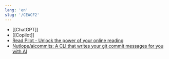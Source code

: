 ```yaml
---
lang: 'en'
slug: '/CEACF2'
---
```


- [[ChatGPT]]
- [[Copilot]]
- [Read Pilot - Unlock the power of your online reading](https://readpilot.vercel.app/)
- [Nutlope/aicommits: A CLI that writes your git commit messages for you with AI](https://github.com/Nutlope/aicommits)
